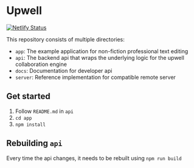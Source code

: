 # Upwell

[![Netlify Status](https://api.netlify.com/api/v1/badges/f4b2cf82-77a4-478e-be46-07557df4d669/deploy-status)](https://vigilant-dijkstra-055cb3.netlify.app)

This repository consists of multiple directories:

- `app`: The example application for non-fiction professional text editing
- `api`: The backend api that wraps the underlying logic for the upwell collaboration engine
- `docs`: Documentation for developer api
- `server`: Reference implementation for compatible remote server


## Get started

1. Follow `README.md` in `api`
2. `cd app`
3. `npm install`

## Rebuilding `api`

Every time the api changes, it needs to be rebuilt using `npm run build`


